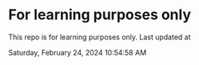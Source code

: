 # For learning purposes only
This repo is for learning purposes only.
Last updated at

Saturday, February 24, 2024 10:54:58 AM

